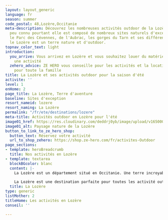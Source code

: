 ```yaml
---
layout: layout_generic
language: fr
season: summer
code_postal: 48,Lozère,Occitanie
meta-description: Découvrez les nombreuses activités outdoor de la Lozère. Un département
  peu connu pourtant elle est composé de nombreux sites naturels d'exception. Entre
  le Parc des Cévennes, de l'Aubrac, les gorges du Tarn et ses différents petits sommets,
  le Lozère est un terre nature et d'outdoor.
topnav_color_text: light
introduction:
  you_arrive: Vous arrivez en Lozère et vous souhaitez louer du matériel ou trouver
    une activité
  zehero_advice: ZE HERO vous conseille pour les activités et la location des équipements
    pour toute la famille
title: La Lozère et ses activités outdoor pour la saison d'été
activite: ''
level: 1
enHome: 2
page_title: La Lozère, Terre d'aventure
baseline: Sites d'exception
resort_nameid: lozere
resort_naming: La Lozère
permalink: "/fr/ete/destinations/lozere"
meta-title: Activités outdoor en Lozère pour l'été
image01_href: https://res.cloudinary.com/deddrj0yb/image/upload/v1650005140/website/resorts/Loz%C3%A8re/gatien-bataille-jWEvLcxkCw0-unsplash.jpg
image01_alt: Paysage nature de la Lozère
button_to_link_to_ze_hero_shop:
  button_text: Réservez votre activité
  url_to_shop_zehero: https://shop.ze-hero.com/fr/activites-Outdoor
page_sections:
- template: heroBreadcrumb
  title: Nos activités en Lozère
- template: textarea
  blockBGcolor: blanc
  content: |-
    La Lozère est un département situé en Occitanie. Une terre incroyable, d'air pur et de grands espaces. Elle regorge de sites natures d'exception où la nature prospère. Ce petit département vous offre à coup sûr un dépaysement total. Un pue méconnue, pourtant vous retrouverez en Lozère le parc national des Cévennes, le parc naturel régional de l'Aubrac et des Monts d'Ardèche ainsi que les gorges du Tarn, les Causses et bien d'autres. Outre ses sites naturels, on y retrouve un patrimoine d'exception, historique et culturel. Séjournez en Lozère, c'est éviter l'afflux du monde, c'est profiter d'espaces immenses, d'une nature préservée, d'activité outdoor et d'un lieu de bien-être et de calme. Vous y découvrirez ses différents sommets tel que le Mont Lozère, le Mont Aigoual, ses grottes et ses lacs, ses rivières tel que le Tarn, le Lot, la Jonte.

    La Lozère est une destination parfaite pour toutes les activité outdoor. Entre ses parcs, ses sites naturels, ses rivières et ses lacs, vous trouverez un choix varié de terrain de jeux et de découverte pour toutes vos activités outdoor.
  title: La Lozère
type: generic
listMother: 2
titleHome: Les activités en Lozère
conseil: ''

---
```

